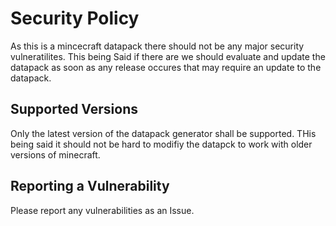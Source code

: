 # Security Policy

As this is a mincecraft datapack there should not be any major security vulneratilites. This being Said if there are we should evaluate and update the datapack as soon as any release occures that may require an update to the datapack.

## Supported Versions

Only the latest version of the datapack generator shall be supported. THis being said it should not be hard to modifiy the datapck to work with older versions of minecraft.

## Reporting a Vulnerability

Please report any vulnerabilities as an Issue.
